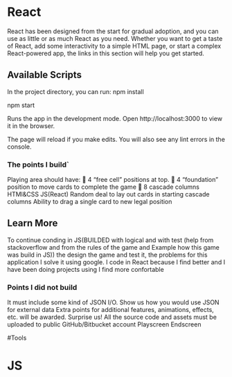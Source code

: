 
# React
React has been designed from the start for gradual adoption, and you can use as little or as much React as you need. Whether you want to get a taste of React, add some interactivity to a simple HTML page, or start a complex React-powered app, the links in this section will help you get started.


## Available Scripts

In the project directory, you can run:
npm install

npm start

Runs the app in the development mode.
Open http://localhost:3000 to view it in the browser.

The page will reload if you make edits.
You will also see any lint errors in the console.


### The points I build`
Playing area should have:
 4 “free cell” positions at top.
 4 “foundation” position to move cards to complete the game
 8 cascade columns
   HTMl&CSS JS(React)
   Random deal to lay out cards in starting cascade columns
   Ability to drag a single card to new legal position

## Learn More
 To continue conding in JS(BUILDED with logical and with test (help from stackoverflow and from the rules of the game and Example how this game was build in JS))
the design the game and test it, the problems for this application I solve it using google. I code in React because I find better and I have been doing projects using I find more confortable

### Points I did not build
It must include some kind of JSON I/O. Show us how you would use JSON for external data
Extra points for additional features, animations, effects, etc. will be awarded. Surprise us!
All the source code and assets must be uploaded to public GitHub/Bitbucket account
Playscreen
Endscreen

#Tools 
# JS

